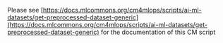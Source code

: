Please see [https://docs.mlcommons.org/cm4mlops/scripts/ai-ml-datasets/get-preprocessed-dataset-generic](https://docs.mlcommons.org/cm4mlops/scripts/ai-ml-datasets/get-preprocessed-dataset-generic) for the documentation of this CM script

